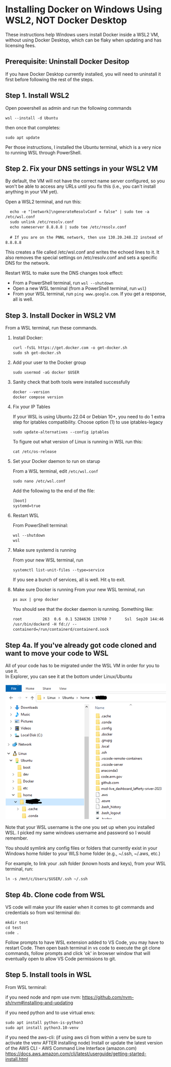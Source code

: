 # Installing Docker on Windows Using WSL2, NOT Docker Desktop
These instructions help Windows users install Docker inside a WSL2 VM, without using 
Docker Desktop, which can be flaky when updating and has licensing fees.

## Prerequisite:  Uninstall Docker Desitop
If you have Docker Desktop currently installed, you will need to uninstall it first before
following the rest of the steps.

## Step 1.  Install WSL2
Open powershell as admin and run the following commands
```
wsl --install -d Ubuntu
```
then once that completes:
```
sudo apt update
```

Per those instructions, I installed the Ubuntu terminal, which is a very nice to running
WSL through PowerShell.

## Step 2.  Fix your DNS settings in your WSL2 VM
By default, the VM will not have the correct name server configured, so you won't be able
to access any URLs until you fix this (i.e., you can't install anything in your VM yet).

Open a WSL2 terminal, and run this:

```
  echo -e "[network]\ngenerateResolvConf = false" | sudo tee -a /etc/wsl.conf
  sudo unlink /etc/resolv.conf
  echo nameserver 8.8.8.8 | sudo tee /etc/resolv.conf

  # If you are on the PNNL network, then use 130.20.248.22 instead of 8.8.8.8
```

This creates a file called /etc/wsl.conf and writes the echoed lines to it. It also removes the special settings
 on /etc/resolv.conf and sets a specific DNS for the network.

Restart WSL to make sure the DNS changes took effect:
* From a PowerShell terminal, run `wsl --shutdown`
* Open a new WSL terminal (from a PowerShell terminal, run `wsl`)
* From your WSL terminal, run `ping www.google.com`.  If you get a response, all is well.


## Step 3.  Install Docker in WSL2 VM
From a WSL terminal, run these commands.

1. Install Docker:
    ```
    curl -fsSL https://get.docker.com -o get-docker.sh
    sudo sh get-docker.sh
    ```

2. Add your user to the Docker group
    ```
    sudo usermod -aG docker $USER
    ```

3. Sanity check that both tools were installed successfully
    ```
    docker --version
    docker compose version
    ```

4. Fix your IP Tables

    If your WSL is using Ubuntu 22.04 or Debian 10+, you need to do 1 extra step for iptables
compatibility.
Choose option (1) to use iptables-legacy

    ```
    sudo update-alternatives --config iptables
    ```

    To figure out what version of Linux is running in WSL run this:
    ```
    cat /etc/os-release
    ```

6. Set your Docker daemon to run on starup

    From a WSL terminal, edit `/etc/wsl.conf`
    ```
    sudo nano /etc/wsl.conf
    ```

    Add the following to the end of the file:
    ```
    [boot]
    systemd=true
    ```
7. Restart WSL

    From PowerShell terminal:
    ```
    wsl --shutdown
    wsl
    ```

8. Make sure systemd is running

    From your new WSL terminal, run
    ```
    systemctl list-unit-files --type=service
    ```

    If you see a bunch of services, all is well.  Hit `q` to exit.

9. Make sure Docker is running
    From your new WSL terminal, run
    ```
    ps aux | grep docker
    ```

    You should see that the docker daemon is running.  Something like:
    ``` 
    root         263  0.6  0.1 5284636 139760 ?      Ssl  Sep20 144:46 /usr/bin/dockerd -H fd:// --containerd=/run/containerd/containerd.sock
    ```

## Step 4a. If you've already got code cloned and want to move your code to WSL
All of your code has to be migrated under the WSL VM in order for you to use it.  
In Explorer, you can see it at the bottom under Linux/Ubuntu

![Image](./windows-explorer-wsl.png)

Note that your WSL username is the one you set up when you installed WSL.  I picked my 
same windows username and password so I would remember.

You should symlink any config files or folders that currently exist in your Windows home folder
to your WLS home folder (e.g., ~/.ssh, ~/.aws, etc.) 

For example, to link your .ssh folder (known hosts and keys), from your WSL terminal, run:
```
ln -s /mnt/c/Users/$USER/.ssh ~/.ssh
```

## Step 4b. Clone code from WSL
VS code will make your life easier when it comes to git commands and credentials so from wsl terminal do:
```
mkdir test
cd test
code .
```
Follow prompts to have WSL extension added to VS Code, you may have to restart Code. Then open bash terminal in vs code to execute the git clone commands, follow prompts and click 'ok' in browser window that will eventually open to allow VS Code permissions to git.

## Step 5. Install tools in WSL
From WSL terminal:

if you need node and npm use nvm:
https://github.com/nvm-sh/nvm#installing-and-updating

if you need python and to use virtual envs:
```
sudo apt install python-is-python3
sudo apt install python3.10-venv
```

if you need the aws-cli:
(if using aws cli from within a venv be sure to activate the venv AFTER installing node)
Install or update the latest version of the AWS CLI - AWS Command Line Interface (amazon.com)
https://docs.aws.amazon.com/cli/latest/userguide/getting-started-install.html


